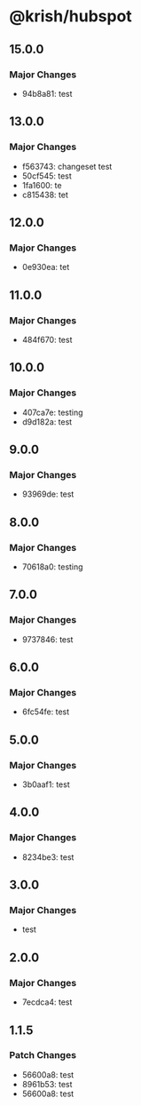 # @krish/hubspot

## 15.0.0

### Major Changes

- 94b8a81: test

## 13.0.0

### Major Changes

- f563743: changeset test
- 50cf545: test
- 1fa1600: te
- c815438: tet

## 12.0.0

### Major Changes

- 0e930ea: tet

## 11.0.0

### Major Changes

- 484f670: test

## 10.0.0

### Major Changes

- 407ca7e: testing
- d9d182a: test

## 9.0.0

### Major Changes

- 93969de: test

## 8.0.0

### Major Changes

- 70618a0: testing

## 7.0.0

### Major Changes

- 9737846: test

## 6.0.0

### Major Changes

- 6fc54fe: test

## 5.0.0

### Major Changes

- 3b0aaf1: test

## 4.0.0

### Major Changes

- 8234be3: test

## 3.0.0

### Major Changes

- test

## 2.0.0

### Major Changes

- 7ecdca4: test

## 1.1.5

### Patch Changes

- 56600a8: test
- 8961b53: test
- 56600a8: test
